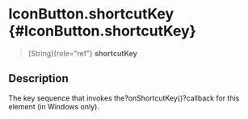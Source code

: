 IconButton.shortcutKey {#IconButton.shortcutKey}
======================

> [String]{role="ref"} **shortcutKey**

Description
-----------

The key sequence that invokes the?onShortcutKey()?callback for this
element (in Windows only).
